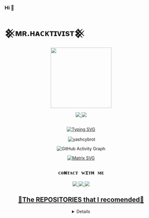 ### Hi 👋

# 𒆜ᴍʀ.ʜᴀᴄᴋᴛɪᴠɪsᴛ𒆜

<div align="center">
  <img border-radius: 15px src="https://i.ibb.co/Mc77hKr/IMG-20220228-WA0024.jpg" width="200" height="200"/>

<p align="center">
  <a href="https://instagram.com/mr._hacktivist"><img src="https://img.shields.io/badge/Instagram-E4405F?style=for-the-badge&logo=instagram&logoColor=white"/> 
  <a href="https://wa.me/12062785249"><img src="https://img.shields.io/badge/WhatsApp-25D366?style=for-the-badge&logo=whatsapp&logoColor=white" />
</p>

## <!-- Typing SVG -->
<p align="center">
    <a href="https://git.io/J0hKr">
        <img
        src="https://readme-typing-svg.herokuapp.com?size=30&width=800&lines=꧁𒆜ᴍʀ.ʜᴀᴄᴋᴛɪᴠɪsᴛ𒆜꧂;IS+ALWAYS+HERE+FOR+YOUR+HELP."
            alt="Typing SVG"
        />
    </a>
</p>

<p align="center">
<p>&nbsp;<img align="center" src="https://github-readme-stats.vercel.app/api?username=yashcybrot&show_icons=true&theme=dark&locale=en"alt="yashcybrot" /></p>
    
  <div align="center">
       
  ![GitHub Activity Graph](https://activity-graph.herokuapp.com/graph?username=yashcybrot&bg_color=000000&color=4fff67&line=4fff67&point=ffffff&area=true&hide_border=true)
  </div>
 

  [![Matrix SVG](https://raw.githubusercontent.com/rodrigograca31/rodrigograca31/master/matrix.svg)](https://chat.whatsapp.com/Imi0xFyoBmIBUSc7C947TL)

## ```ᴄᴏɴᴛᴀᴄᴛ ᴡɪᴛʜ ᴍᴇ```
<p align="center">
<a href="https://wa.me/12266460654"><img src="https://img.shields.io/badge/Contact Hacktivist-25D366?style=for-the-badge&logo=whatsapp&logoColor=white" />
<a href="https://chat.whatsapp.com/Imi0xFyoBmIBUSc7C947TL"><img src="https://img.shields.io/badge/Join Official GC-25D366?style=for-the-badge&logo=whatsapp&logoColor=white" />
<a href="https://youtube.com/channel/UCB1xRDTNMjT7XesNaELK20w"><img src="https://img.shields.io/badge/Subscribe-ff0000?style=for-the-badge&logo=youtube&logoColor=ff000000&link=https://www.youtube.com/c/BOTINDO" /><br>
</p>

## 🚀The REPOSITORIES that I recomended🚀
<details>
<summary>Click Here</summary>

Wizard-ser[![ReadMe Card](https://github-readme-stats.vercel.app/api/pin/?username=yashcybrot&repo=Wizard-ser&theme=buefy)](https://github.com/yashcybrot/Wizard-ser)

Dogebot3[![ReadMe Card](https://github-readme-stats.vercel.app/api/pin/?username=yashcybrot&repo=DogeBot3&theme=buefy)](https://github.com/yashcybrot/DogeBot3)

kaoi[![ReadMe Card](https://github-readme-stats.vercel.app/api/pin/?username=yashcybrot&repo=kaoi&theme=buefy)](https://github.com/yashcybrot/kaoi)

